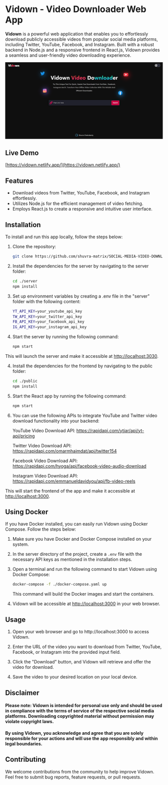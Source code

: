# Vidown - Video Downloader Web App

**Vidown** is a powerful web application that enables you to effortlessly download publicly accessible videos from popular social media platforms, including Twitter, YouTube, Facebook, and Instagram. Built with a robust backend in Node.js and a responsive frontend in React.js, Vidown provides a seamless and user-friendly video downloading experience.

![demo image](https://github.com/shuvra-matrix/images/blob/main/Screenshot%202024-02-09%20212655.png?raw=true)

## Live Demo

[https://vidown.netlify.app/](https://vidown.netlify.app/)

## Features

- Download videos from Twitter, YouTube, Facebook, and Instagram effortlessly.
- Utilizes Node.js for the efficient management of video fetching.
- Employs React.js to create a responsive and intuitive user interface.

## Installation

To install and run this app locally, follow the steps below:

1. Clone the repository:

   ```bash
   git clone https://github.com/shuvra-matrix/SOCIAL-MEDIA-VIDEO-DOWNLOAD---MERN.git

   ```

2. Install the dependencies for the server by navigating to the server folder:

   ```bash
   cd ./server
   npm install

   ```

3. Set up environment variables by creating a .env file in the "server" folder with the following content:

   ```bash
   YT_API_KEY=your_youtube_api_key
   TW_API_KEY=your_twitter_api_key
   FB_API_KEY=your_facebook_api_key
   IG_API_KEY=your_instagram_api_key

   ```

4. Start the server by running the following command:

   ```bash
   npm start
   ```

This will launch the server and make it accessible at [http://localhost:3030](http://localhost:3030).

4. Install the dependencies for the frontend by navigating to the public folder:

   ```bash
   cd ./public
   npm install

   ```

5. Start the React app by running the following command:

   ```bash
   npm start
   ```

6. You can use the following APIs to integrate YouTube and Twitter video download functionality into your backend:

   YouTube Video Download API: https://rapidapi.com/ytjar/api/yt-api/pricing

   Twitter Video Download API: https://rapidapi.com/omarmhaimdat/api/twitter154

   Facebook Video Download API: https://rapidapi.com/hyoga/api/facebook-video-audio-download

   Instagram Video Download API: https://rapidapi.com/emmanueldavidyou/api/fb-video-reels

This will start the frontend of the app and make it accessible at [http://localhost:3000](http://localhost:3000).

## Using Docker

If you have Docker installed, you can easily run Vidown using Docker Compose. Follow the steps below:

1. Make sure you have Docker and Docker Compose installed on your system.

2. In the server directory of the project, create a `.env` file with the necessary API keys as mentioned in the installation steps.

3. Open a terminal and run the following command to start Vidown using Docker Compose:

   ```bash
   docker-compose -f ./docker-compose.yaml up
   ```

   This command will build the Docker images and start the containers.

4. Vidown will be accessible at [http://localhost:3000](http://localhost:3000) in your web browser.

## Usage

1. Open your web browser and go to http://localhost:3000 to access Vidown.

2. Enter the URL of the video you want to download from Twitter, YouTube, Facebook, or Instagram into the provided input field.

3. Click the "Download" button, and Vidown will retrieve and offer the video for download.

4. Save the video to your desired location on your local device.

## Disclaimer

#### Please note: Vidown is intended for personal use only and should be used in compliance with the terms of service of the respective social media platforms. Downloading copyrighted material without permission may violate copyright laws.

#### By using Vidown, you acknowledge and agree that you are solely responsible for your actions and will use the app responsibly and within legal boundaries.

## Contributing

We welcome contributions from the community to help improve Vidown. Feel free to submit bug reports, feature requests, or pull requests.

